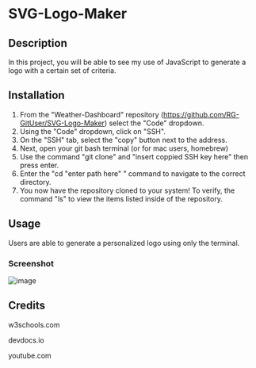 # SVG-Logo-Maker


## Description

In this project, you will be able to see my use of JavaScript to generate a logo with a certain set of criteria. 

## Installation

1. From the "Weather-Dashboard" repository (https://github.com/RG-GitUser/SVG-Logo-Maker) select the "Code" dropdown.
2. Using the "Code" dropdown, click on "SSH".
3. On the "SSH" tab, select the "copy" button next to  the address.
4. Next, open your git bash terminal (or for mac users, homebrew)
5. Use the command "git clone" and "insert coppied SSH key here" then press enter. 
6. Enter the "cd "enter path here" " command to navigate to the correct directory. 
7. You now have the repository cloned to your system! To verify, the command "ls" to view the items listed inside of the repository. 

## Usage

Users are able to generate a personalized logo using only the terminal. 

### Screenshot 

![image](https://github.com/RG-GitUser/SVG-Logo-Maker/assets/139709113/e912a446-9013-4f28-8877-c68dc24a131c)



## Credits 

w3schools.com

devdocs.io 

youtube.com 
